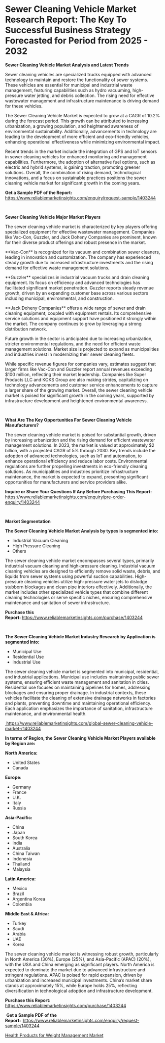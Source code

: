 <p><h1>Sewer Cleaning Vehicle Market Research Report: The Key To Successful Business Strategy Forecasted for Period from 2025 - 2032</h1></p><p><strong>Sewer Cleaning Vehicle Market Analysis and Latest Trends</strong></p>
<p><p>Sewer cleaning vehicles are specialized trucks equipped with advanced technology to maintain and restore the functionality of sewer systems. These vehicles are essential for municipal and industrial waste management, featuring capabilities such as hydro vacuuming, high-pressure water jetting, and debris collection. The rising need for effective wastewater management and infrastructure maintenance is driving demand for these vehicles.</p><p>The Sewer Cleaning Vehicle Market is expected to grow at a CAGR of 10.2% during the forecast period. This growth can be attributed to increasing urbanization, a growing population, and heightened awareness of environmental sustainability. Additionally, advancements in technology are leading to the development of more efficient and eco-friendly vehicles, enhancing operational effectiveness while minimizing environmental impact.</p><p>Recent trends in the market include the integration of GPS and IoT sensors in sewer cleaning vehicles for enhanced monitoring and management capabilities. Furthermore, the adoption of alternative fuel options, such as electric and hybrid systems, is gaining traction, promoting greener solutions. Overall, the combination of rising demand, technological innovations, and a focus on sustainable practices positions the sewer cleaning vehicle market for significant growth in the coming years.</p></p>
<p><strong>Get a Sample PDF of the Report:&nbsp;</strong> <a href="https://www.reliablemarketinsights.com/enquiry/request-sample/1403244?utm_campaign=1994&utm_medium=2&utm_source=Github&utm_content=ia&utm_term=12012025&utm_id=sewer-cleaning-vehicle">https://www.reliablemarketinsights.com/enquiry/request-sample/1403244</a></p>
<p>&nbsp;</p>
<p><strong>Sewer Cleaning Vehicle Major Market Players</strong></p>
<p><p>The sewer cleaning vehicle market is characterized by key players offering specialized equipment for effective wastewater management. Companies like Vac-Con, Guzzler, and Jack Doheny Companies are prominent, known for their diverse product offerings and robust presence in the market. </p><p>**Vac-Con** is recognized for its vacuum and combination sewer cleaners, leading in innovation and customization. The company has experienced steady growth due to increased infrastructure investments and the rising demand for effective waste management solutions. </p><p>**Guzzler** specializes in industrial vacuum trucks and drain cleaning equipment. Its focus on efficiency and advanced technologies has facilitated significant market penetration. Guzzler reports steady revenue growth, driven by an expanding customer base across various sectors including municipal, environmental, and construction.</p><p>**Jack Doheny Companies** offers a wide range of sewer and drain cleaning equipment, coupled with equipment rentals. Its comprehensive service solutions and equipment support have positioned it strongly within the market. The company continues to grow by leveraging a strong distribution network.</p><p>Future growth in the sector is anticipated due to increasing urbanization, stricter environmental regulations, and the need for efficient waste management solutions. Market size is projected to expand as municipalities and industries invest in modernizing their sewer cleaning fleets.</p><p>While specific revenue figures for companies vary, estimates suggest that larger firms like Vac-Con and Guzzler report annual revenues exceeding $100 million, reflecting their market leadership. Companies like Super Products LLC and KOKS Group are also making strides, capitalizing on technology advancements and customer service enhancements to capture a larger share of the growing market. Overall, the sewer cleaning vehicle market is poised for significant growth in the coming years, supported by infrastructure development and heightened environmental awareness.</p></p>
<p>&nbsp;</p>
<p><strong>What Are The Key Opportunities For Sewer Cleaning Vehicle Manufacturers?</strong></p>
<p><p>The sewer cleaning vehicle market is poised for substantial growth, driven by increasing urbanization and the rising demand for efficient wastewater management solutions. In 2023, the market is valued at approximately $2 billion, with a projected CAGR of 5% through 2030. Key trends include the adoption of advanced technologies, such as IoT and automation, to enhance operational efficiency and reduce labor costs. Environmental regulations are further propelling investments in eco-friendly cleaning solutions. As municipalities and industries prioritize infrastructure maintenance, the market is expected to expand, presenting significant opportunities for manufacturers and service providers alike.</p></p>
<p><strong>Inquire or Share Your Questions If Any Before Purchasing This Report:</strong> <a href="https://www.reliablemarketinsights.com/enquiry/pre-order-enquiry/1403244?utm_campaign=1994&utm_medium=2&utm_source=Github&utm_content=ia&utm_term=12012025&utm_id=sewer-cleaning-vehicle">https://www.reliablemarketinsights.com/enquiry/pre-order-enquiry/1403244</a></p>
<p>&nbsp;</p>
<p><strong>Market Segmentation</strong></p>
<p><strong>The Sewer Cleaning Vehicle Market Analysis by types is segmented into:</strong></p>
<p><ul><li>Industrial Vacuum Cleaning</li><li>High Pressure Cleaning</li><li>Others</li></ul></p>
<p><p>The sewer cleaning vehicle market encompasses several types, primarily industrial vacuum cleaning and high-pressure cleaning. Industrial vacuum cleaning vehicles are designed to efficiently remove solid waste, debris, and liquids from sewer systems using powerful suction capabilities. High-pressure cleaning vehicles utilize high-pressure water jets to dislodge stubborn blockages and clean pipe interiors effectively. Additionally, the market includes other specialized vehicle types that combine different cleaning technologies or serve specific niches, ensuring comprehensive maintenance and sanitation of sewer infrastructure.</p></p>
<p><strong>Purchase this Report:&nbsp;</strong><a href="https://www.reliablemarketinsights.com/purchase/1403244?utm_campaign=1994&utm_medium=2&utm_source=Github&utm_content=ia&utm_term=12012025&utm_id=sewer-cleaning-vehicle">https://www.reliablemarketinsights.com/purchase/1403244</a></p>
<p>&nbsp;</p>
<p><strong>The Sewer Cleaning Vehicle Market Industry Research by Application is segmented into:</strong></p>
<p><ul><li>Municipal Use</li><li>Residential Use</li><li>Industrial Use</li></ul></p>
<p><p>The sewer cleaning vehicle market is segmented into municipal, residential, and industrial applications. Municipal use includes maintaining public sewer systems, ensuring efficient waste management and sanitation in cities. Residential use focuses on maintaining pipelines for homes, addressing blockages and ensuring proper drainage. In industrial contexts, these vehicles facilitate the cleaning of extensive drainage networks in factories and plants, preventing downtime and maintaining operational efficiency. Each application emphasizes the importance of sanitation, infrastructure maintenance, and environmental health.</p></p>
<p><a href="https://www.reliablemarketinsights.com/global-sewer-cleaning-vehicle-market-r1403244?utm_campaign=1994&utm_medium=2&utm_source=Github&utm_content=ia&utm_term=12012025&utm_id=sewer-cleaning-vehicle">&nbsp;https://www.reliablemarketinsights.com/global-sewer-cleaning-vehicle-market-r1403244</a></p>
<p><strong>In terms of Region, the Sewer Cleaning Vehicle Market Players available by Region are:</strong></p>
<p>
    <p> <strong> North America: </strong>
        <ul>
            <li>United States</li>
            <li>Canada</li>
        </ul>
        </p> 
    <p> <strong> Europe: </strong>
        <ul>
            <li>Germany</li>
            <li>France</li>
            <li>U.K.</li>
            <li>Italy</li>
            <li>Russia</li>
        </ul>
        </p> 
    <p> <strong> Asia-Pacific: </strong>
        <ul>
            <li>China</li>
            <li>Japan</li>
            <li>South Korea</li>
            <li>India</li>
            <li>Australia</li>
            <li>China Taiwan</li>
            <li>Indonesia</li>
            <li>Thailand</li>
            <li>Malaysia</li>
        </ul>
        </p> 
    <p> <strong> Latin America: </strong>
        <ul>
            <li>Mexico</li>
            <li>Brazil</li>
            <li>Argentina Korea</li>
            <li>Colombia</li>
        </ul>
        </p> 
    <p> <strong> Middle East & Africa: </strong>
        <ul>
            <li>Turkey</li>
            <li>Saudi</li>
            <li>Arabia</li>
            <li>UAE</li>
            <li>Korea</li>
        </ul>
    </p>
    </p>
<p><p>The sewer cleaning vehicle market is witnessing robust growth, particularly in North America (30%), Europe (25%), and Asia-Pacific (APAC) (20%), with the USA and China emerging as significant players. North America is expected to dominate the market due to advanced infrastructure and stringent regulations. APAC is poised for rapid expansion, driven by urbanization and increased municipal investments. China’s market share stands at approximately 15%, while Europe holds 25%, reflecting diversification in technological adoption and infrastructure development.</p></p>
<p><strong>Purchase this Report: </strong><a href="https://www.reliablemarketinsights.com/purchase/1403244?utm_campaign=1994&utm_medium=2&utm_source=Github&utm_content=ia&utm_term=12012025&utm_id=sewer-cleaning-vehicle">https://www.reliablemarketinsights.com/purchase/1403244</a></p>
<p>&nbsp;<strong>Get a Sample PDF of the Report:&nbsp;&nbsp;</strong><a href="https://www.reliablemarketinsights.com/enquiry/request-sample/1403244?utm_campaign=1994&utm_medium=2&utm_source=Github&utm_content=ia&utm_term=12012025&utm_id=sewer-cleaning-vehicle">https://www.reliablemarketinsights.com/enquiry/request-sample/1403244</a></p>
<p><strong></strong></p>
<p><p><a href="https://github.com/rahu1506/Market-Research-Report-List-6/blob/main/health-products-for-weight-management-market.md?utm_campaign=1994&utm_medium=2&utm_source=Github&utm_content=ia&utm_term=12012025&utm_id=sewer-cleaning-vehicle">Health Products for Weight Management Market</a></p></p>